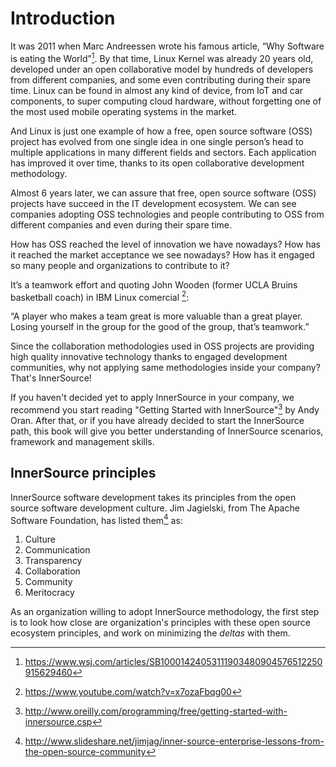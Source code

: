# Introduction

It was 2011 when Marc Andreessen wrote his famous article, “Why Software
is eating the World”[^1]. By that time, Linux Kernel was already 20
years old, developed under an open collaborative model by hundreds of
developers from different companies, and some even contributing during
their spare time. Linux can be found in almost any kind of device, from
IoT and car components, to super computing cloud hardware, without
forgetting one of the most used mobile operating systems in the market.

And Linux is just one example of how a free, open source software (OSS)
project has evolved from one single idea in one single person’s head to
multiple applications in many different fields and sectors. Each
application has improved it over time, thanks to its open collaborative
development methodology.

Almost 6 years later, we can assure that free, open source software
(OSS) projects have succeed in the IT development ecosystem. We can see
companies adopting OSS technologies and people contributing to OSS from
different companies and even during their spare time.

How has OSS reached the level of innovation we have nowadays? How has it
reached the market acceptance we see nowadays? How has it engaged so many
people and organizations to contribute to it?

It’s a teamwork effort and quoting John Wooden (former UCLA Bruins
basketball coach) in IBM Linux comercial [^2]:

“A player who makes a team great is more valuable than a great player.
Losing yourself in the group for the good of the group, that’s
teamwork.”

Since the collaboration methodologies used in OSS projects are providing
high quality innovative technology thanks to engaged development communities, 
why not applying same methodologies inside your company? That's InnerSource!

If you haven't decided yet to apply InnerSource in your company, we recommend you
start reading "Getting Started with InnerSource"[^3] by Andy Oran. After that, or if
you have already decided to start the InnerSource path, this book will give you better
understanding of InnerSource scenarios, framework and management skills.

## InnerSource principles

InnerSource software development takes its principles from the open source software 
development culture. Jim Jagielski, from The Apache Software Foundation, has listed 
them[^4] as:

1. Culture
2. Communication
3. Transparency
4. Collaboration
5. Community
6. Meritocracy

As an organization willing to adopt InnerSource methodology, the first step is to look
how close are organization's principles with these open source ecosystem principles, and 
work on minimizing the *deltas* with them.

[^1]: https://www.wsj.com/articles/SB10001424053111903480904576512250915629460

[^2]: https://www.youtube.com/watch?v=x7ozaFbqg00

[^3]: http://www.oreilly.com/programming/free/getting-started-with-innersource.csp

[^4]: http://www.slideshare.net/jimjag/inner-source-enterprise-lessons-from-the-open-source-community
